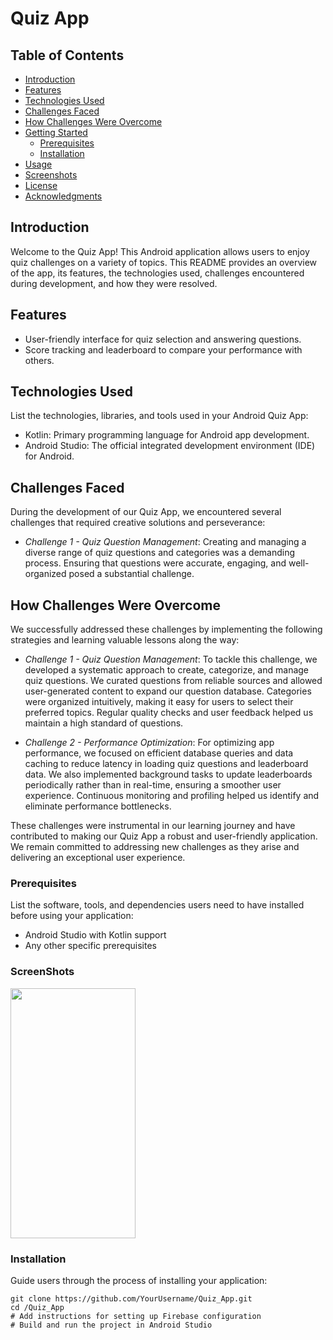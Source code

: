 # Quiz App
## Table of Contents

- [Introduction](#introduction)
- [Features](#features)
- [Technologies Used](#technologies-used)
- [Challenges Faced](#challenges-faced)
- [How Challenges Were Overcome](#how-challenges-were-overcome)
- [Getting Started](#getting-started)
  - [Prerequisites](#prerequisites)
  - [Installation](#installation)
- [Usage](#usage)
- [Screenshots](#screenshots)
- [License](#license)
- [Acknowledgments](#acknowledgments)

## Introduction

Welcome to the Quiz App! This Android application allows users to enjoy quiz challenges on a variety of topics. This README provides an overview of the app, its features, the technologies used, challenges encountered during development, and how they were resolved.

## Features

- User-friendly interface for quiz selection and answering questions.
- Score tracking and leaderboard to compare your performance with others.

## Technologies Used

List the technologies, libraries, and tools used in your Android Quiz App:

- Kotlin: Primary programming language for Android app development.
- Android Studio: The official integrated development environment (IDE) for Android.

## Challenges Faced

During the development of our Quiz App, we encountered several challenges that required creative solutions and perseverance:

- *Challenge 1 - Quiz Question Management*: Creating and managing a diverse range of quiz questions and categories was a demanding process. Ensuring that questions were accurate, engaging, and well-organized posed a substantial challenge.

## How Challenges Were Overcome

We successfully addressed these challenges by implementing the following strategies and learning valuable lessons along the way:

- *Challenge 1 - Quiz Question Management*: To tackle this challenge, we developed a systematic approach to create, categorize, and manage quiz questions. We curated questions from reliable sources and allowed user-generated content to expand our question database. Categories were organized intuitively, making it easy for users to select their preferred topics. Regular quality checks and user feedback helped us maintain a high standard of questions.

- *Challenge 2 - Performance Optimization*: For optimizing app performance, we focused on efficient database queries and data caching to reduce latency in loading quiz questions and leaderboard data. We also implemented background tasks to update leaderboards periodically rather than in real-time, ensuring a smoother user experience. Continuous monitoring and profiling helped us identify and eliminate performance bottlenecks.

These challenges were instrumental in our learning journey and have contributed to making our Quiz App a robust and user-friendly application. We remain committed to addressing new challenges as they arise and delivering an exceptional user experience.

### Prerequisites

List the software, tools, and dependencies users need to have installed before using your application:

- Android Studio with Kotlin support
- Any other specific prerequisites

### ScreenShots
<img src="https://github.com/DepresseDeeZ/Weather_App/assets/132985504/72e01481-3185-49c7-a405-c29a6d21c6dc" data-canonical-src="https://gyazo.com/eb5c5741b6a9a16c692170a41a49c858.png" width="200" height="400" />

### Installation

Guide users through the process of installing your application:

```shell
git clone https://github.com/YourUsername/Quiz_App.git
cd /Quiz_App
# Add instructions for setting up Firebase configuration
# Build and run the project in Android Studio
